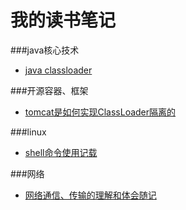 # 我的读书笔记
###java核心技术
- [java classloader](./classloader.md)

###开源容器、框架
- [tomcat是如何实现ClassLoader隔离的](./tomcat_classloader.md) 
 
###linux
- [shell命令使用记载](./shell.md) 

###网络

- [网络通信、传输的理解和体会随记](./network_note1.md)


